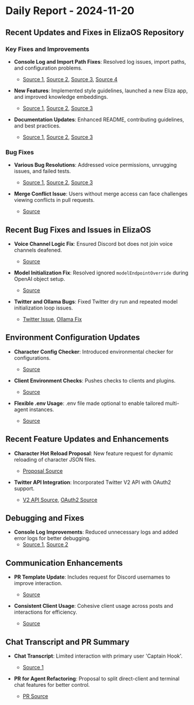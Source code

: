 # Daily Report - 2024-11-20

## Recent Updates and Fixes in ElizaOS Repository

### Key Fixes and Improvements

- **Console Log and Import Path Fixes**: Resolved log issues, import paths, and configuration problems.
  - [Source 1](https://github.com/elizaOS/eliza/commit/71371e1948a37df7ddd7a4d80cd25f84bfedd6b3), [Source 2](https://github.com/elizaOS/eliza/commit/b01327609d8d03e7f869e39454a91fe1d049770d), [Source 3](https://github.com/elizaOS/eliza/commit/2263f759b84fec6e1fa5bd3b03dc8a3783e85ae8), [Source 4](https://github.com/elizaOS/eliza/commit/a1d0efcf0e5510e05460d45824c0b62b9c9ec1ac)
- **New Features**: Implemented style guidelines, launched a new Eliza app, and improved knowledge embeddings.

  - [Source 1](https://github.com/elizaOS/eliza/commit/b0a0b843fbb56972a913458133deeaa1f697933c), [Source 2](https://github.com/elizaOS/eliza/commit/3c9f253a892613234fc5bb3a07e0b4d29bd29cea), [Source 3](https://github.com/elizaOS/eliza/commit/91239964e205386f9c08fb69f5daf5a4ffe04d71)

- **Documentation Updates**: Enhanced README, contributing guidelines, and best practices.
  - [Source 1](https://github.com/elizaOS/eliza/commit/38b02a73be597d2ccb0e3a354e2b09ad98d1ea68), [Source 2](https://github.com/elizaOS/eliza/commit/714a380c201c5c3157574ee20cb6ccf2230249fd), [Source 3](https://github.com/elizaOS/eliza/commit/f233f78d7eeda0680c12097bef37d97771295bf7)

### Bug Fixes

- **Various Bug Resolutions**: Addressed voice permissions, unrugging issues, and failed tests.

  - [Source 1](https://github.com/elizaOS/eliza/commit/1bd4de9235da9e0a0dfc89f1e44f50f7c31b3c3c), [Source 2](https://github.com/elizaOS/eliza/commit/5d86a5b571494b5a0a48f867b79c7037346d7b80), [Source 3](https://github.com/elizaOS/eliza/commit/3eb8dca37f1fa821324d90e9612fefe805f31d8b)

- **Merge Conflict Issue**: Users without merge access can face challenges viewing conflicts in pull requests.
  - [Source](https://github.com/elizaOS/eliza/issues/457)

## Recent Bug Fixes and Issues in ElizaOS

- **Voice Channel Logic Fix**: Ensured Discord bot does not join voice channels deafened.

  - [Source](https://github.com/elizaOS/eliza/pull/437)

- **Model Initialization Fix**: Resolved ignored `modelEndpointOverride` during OpenAI object setup.

  - [Source](https://github.com/elizaOS/eliza/pull/446)

- **Twitter and Ollama Bugs**: Fixed Twitter dry run and repeated model initialization loop issues.
  - [Twitter Issue](https://github.com/elizaOS/eliza/issues/451), [Ollama Fix](https://github.com/elizaOS/eliza/issues/443)

## Environment Configuration Updates

- **Character Config Checker**: Introduced environmental checker for configurations.

  - [Source](https://github.com/elizaOS/eliza/commit/86ec8b75e40a814be4a98cde914e799e388301e2)

- **Client Environment Checks**: Pushes checks to clients and plugins.

  - [Source](https://github.com/elizaOS/eliza/pull/466)

- **Flexible .env Usage**: .env file made optional to enable tailored multi-agent instances.
  - [Source](https://github.com/elizaOS/eliza/pull/427)

## Recent Feature Updates and Enhancements

- **Character Hot Reload Proposal**: New feature request for dynamic reloading of character JSON files.

  - [Proposal Source](https://github.com/elizaOS/eliza/issues/439)

- **Twitter API Integration**: Incorporated Twitter V2 API with OAuth2 support.
  - [V2 API Source](https://github.com/elizaOS/eliza/pull/480), [OAuth2 Source](https://github.com/elizaOS/eliza/pull/483)

## Debugging and Fixes

- **Console Log Improvements**: Reduced unnecessary logs and added error logs for better debugging.
  - [Source 1](https://github.com/elizaOS/eliza/pull/440), [Source 2](https://github.com/elizaOS/eliza/commit/e867920bc00aad12c18905aa5cb6eb8991a82e2c)

## Communication Enhancements

- **PR Template Update**: Includes request for Discord usernames to improve interaction.

  - [Source](https://github.com/elizaOS/eliza/pull/468)

- **Consistent Client Usage**: Cohesive client usage across posts and interactions for efficiency.
  - [Source](https://github.com/elizaOS/eliza/commit/c0af0b62d8902cb21fd6bc4b1722d4873bc5beb1)

## Chat Transcript and PR Summary

- **Chat Transcript**: Limited interaction with primary user 'Captain Hook'.

  - [Source 1](https://discord.com/channels/1253563208833433701/1326603270893867064)

- **PR for Agent Refactoring**: Proposal to split direct-client and terminal chat features for better control.
  - [PR Source](https://github.com/elizaOS/eliza/pull/477)
